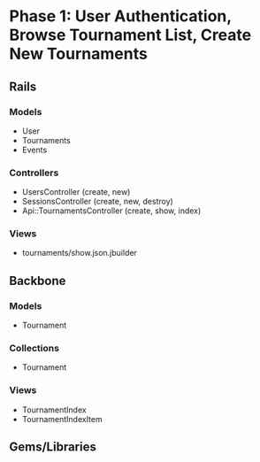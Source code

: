 # Phase 1: User Authentication, Browse Tournament List, Create New Tournaments

## Rails
### Models
* User
* Tournaments
* Events

### Controllers
* UsersController (create, new)
* SessionsController (create, new, destroy)
* Api::TournamentsController (create, show, index)

### Views
* tournaments/show.json.jbuilder

## Backbone
### Models
* Tournament

### Collections
* Tournament

### Views
* TournamentIndex
* TournamentIndexItem

## Gems/Libraries
